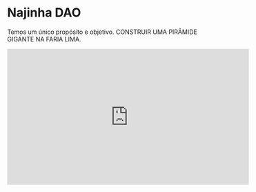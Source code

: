 # Najinha DAO

Temos um único propósito e objetivo. CONSTRUIR UMA PIRÂMIDE GIGANTE NA FARIA LIMA.

<div class="youtubeVideo">
<iframe width="560" height="315" src="https://www.youtube.com/embed/videoseries?si=H7ARyiX3qgXrqRk7&amp;list=PLYdiPcp_gNWQaWe5dcuS8f_-OvYvqJrrs" title="YouTube video player" frameBorder="0" allow="accelerometer; autoplay; clipboard-write; encrypted-media; gyroscope; picture-in-picture; web-share" referrerPolicy="strict-origin-when-cross-origin" allowFullScreen></iframe>
</div>